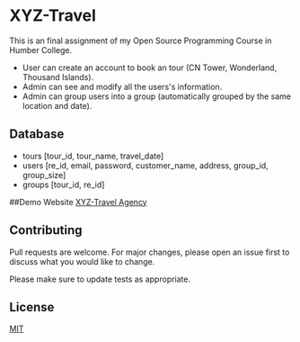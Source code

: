 # XYZ-Travel

This is an final assignment of my Open Source Programming Course in Humber College.
- User can create an account to book an tour (CN Tower, Wonderland, Thousand Islands).
- Admin can see and modify all the users's information.
- Admin can group users into a group (automatically grouped by the same location and date).

## Database
- tours [tour_id, tour_name, travel_date]
- users [re_id, email, password, customer_name, address, group_id, group_size]
- groups [tour_id, re_id]

##Demo Website 
[XYZ-Travel Agency](https://xyz-travel.herokuapp.com)


## Contributing
Pull requests are welcome. For major changes, please open an issue first to discuss what you would like to change.

Please make sure to update tests as appropriate.

## License
[MIT](https://choosealicense.com/licenses/mit/)
